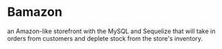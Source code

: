 # Bamazon
an Amazon-like storefront with the MySQL and Sequelize that will take in orders from customers and deplete stock from the store's inventory.
